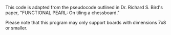 This code is adapted from the pseudocode outlined in Dr. Richard S. Bird's paper,
"FUNCTIONAL PEARL: On tiling a chessboard."

Please note that this program may only support boards with dimensions 7x8 or smaller.